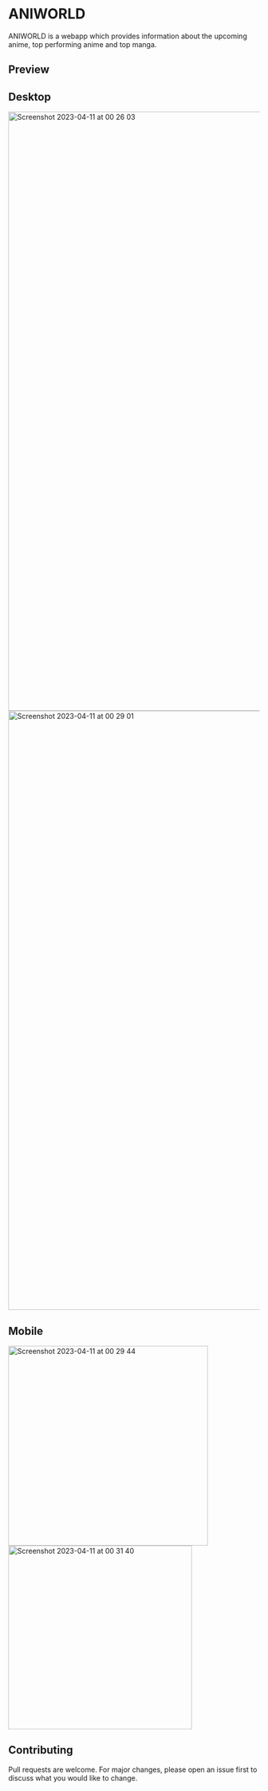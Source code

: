 # ANIWORLD
ANIWORLD is a webapp which provides information about the upcoming anime, top performing anime and top manga.

## Preview
## Desktop
<img width="1200" alt="Screenshot 2023-04-11 at 00 26 03" src="https://user-images.githubusercontent.com/95971638/231018097-26cfaf7c-aad4-4f45-b6d6-810c27992174.png">
<img width="1200" alt="Screenshot 2023-04-11 at 00 29 01" src="https://user-images.githubusercontent.com/95971638/231018204-9cbb3dfa-dae8-4a08-8ee5-01713fccd5d2.png">

## Mobile
<img width="400" alt="Screenshot 2023-04-11 at 00 29 44" src="https://user-images.githubusercontent.com/95971638/231018312-8e0bf115-8ea8-4b3f-be7c-5b2673c0a53b.png">
<img width="368" alt="Screenshot 2023-04-11 at 00 31 40" src="https://user-images.githubusercontent.com/95971638/231018508-25074845-0360-429f-a508-b4c0523b6a8a.png">

## Contributing

Pull requests are welcome. For major changes, please open an issue first
to discuss what you would like to change.
